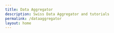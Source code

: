 ```yaml
---
title: Data Aggregator
description: Swiss Data Aggregator and tutorials
permalink: /dataaggregator
layout: home
---
```

